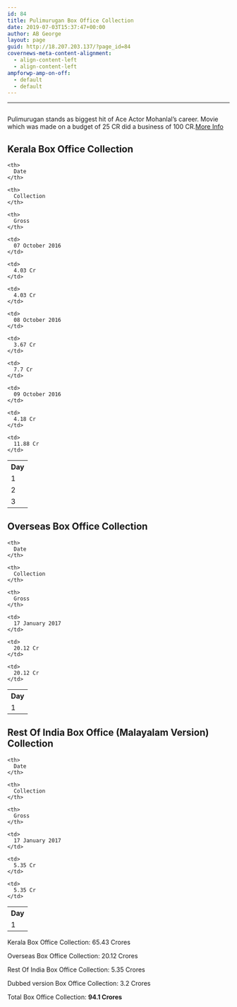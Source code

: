 ```yaml
---
id: 84
title: Pulimurugan Box Office Collection
date: 2019-07-03T15:37:47+00:00
author: AB George
layout: page
guid: http://18.207.203.137/?page_id=84
covernews-meta-content-alignment:
  - align-content-left
  - align-content-left
ampforwp-amp-on-off:
  - default
  - default
---
```

<hr class="wp-block-separator" />

<div class="wp-block-image">
  <img src="assets/images/post-images/pulimurugan2.jpg" alt="" />
</div>

Pulimurugan stands as biggest hit of Ace Actor Mohanlal&#8217;s career. Movie which was made on a budget of 25 CR did a business of 100 CR.[More Info](movies/malayalam/2015/pulimurugan)

## Kerala Box Office Collection

<table class="wp-block-table">
  <tr>
    <th>
      Day
    </th>
    
    <th>
      Date
    </th>
    
    <th>
      Collection
    </th>
    
    <th>
      Gross
    </th>
  </tr>
  
  <tr>
    <td>
      1
    </td>
    
    <td>
      07 October 2016
    </td>
    
    <td>
      4.03 Cr
    </td>
    
    <td>
      4.03 Cr
    </td>
  </tr>
  
  <tr>
    <td>
      2
    </td>
    
    <td>
      08 October 2016
    </td>
    
    <td>
      3.67 Cr
    </td>
    
    <td>
      7.7 Cr
    </td>
  </tr>
  
  <tr>
    <td>
      3
    </td>
    
    <td>
      09 October 2016
    </td>
    
    <td>
      4.18 Cr
    </td>
    
    <td>
      11.88 Cr
    </td>
  </tr>
</table>

## Overseas Box Office Collection

<table class="wp-block-table">
  <tr>
    <th>
      Day
    </th>
    
    <th>
      Date
    </th>
    
    <th>
      Collection
    </th>
    
    <th>
      Gross
    </th>
  </tr>
  
  <tr>
    <td>
      1
    </td>
    
    <td>
      17 January 2017
    </td>
    
    <td>
      20.12 Cr
    </td>
    
    <td>
      20.12 Cr
    </td>
  </tr>
</table>

## Rest Of India Box Office (Malayalam Version) Collection

<table class="wp-block-table">
  <tr>
    <th>
      Day
    </th>
    
    <th>
      Date
    </th>
    
    <th>
      Collection
    </th>
    
    <th>
      Gross
    </th>
  </tr>
  
  <tr>
    <td>
      1
    </td>
    
    <td>
      17 January 2017
    </td>
    
    <td>
      5.35 Cr
    </td>
    
    <td>
      5.35 Cr
    </td>
  </tr>
</table>

Kerala Box Office Collection: 65.43 Crores

Overseas Box Office Collection: 20.12 Crores

Rest Of India Box Office Collection: 5.35 Crores

Dubbed version Box Office Collection: 3.2 Crores

Total Box Office Collection: **94.1 Crores**